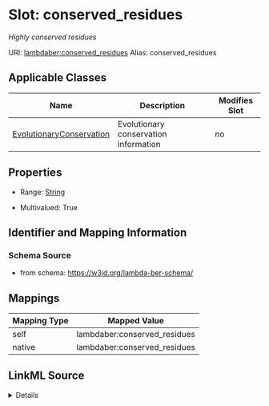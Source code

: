 

# Slot: conserved_residues 


_Highly conserved residues_





URI: [lambdaber:conserved_residues](https://w3id.org/lambda-ber-schema/conserved_residues)
Alias: conserved_residues

<!-- no inheritance hierarchy -->





## Applicable Classes

| Name | Description | Modifies Slot |
| --- | --- | --- |
| [EvolutionaryConservation](EvolutionaryConservation.md) | Evolutionary conservation information |  no  |






## Properties

* Range: [String](String.md)

* Multivalued: True




## Identifier and Mapping Information






### Schema Source


* from schema: https://w3id.org/lambda-ber-schema/




## Mappings

| Mapping Type | Mapped Value |
| ---  | ---  |
| self | lambdaber:conserved_residues |
| native | lambdaber:conserved_residues |




## LinkML Source

<details>
```yaml
name: conserved_residues
description: Highly conserved residues
from_schema: https://w3id.org/lambda-ber-schema/
rank: 1000
alias: conserved_residues
owner: EvolutionaryConservation
domain_of:
- EvolutionaryConservation
range: string
multivalued: true

```
</details>